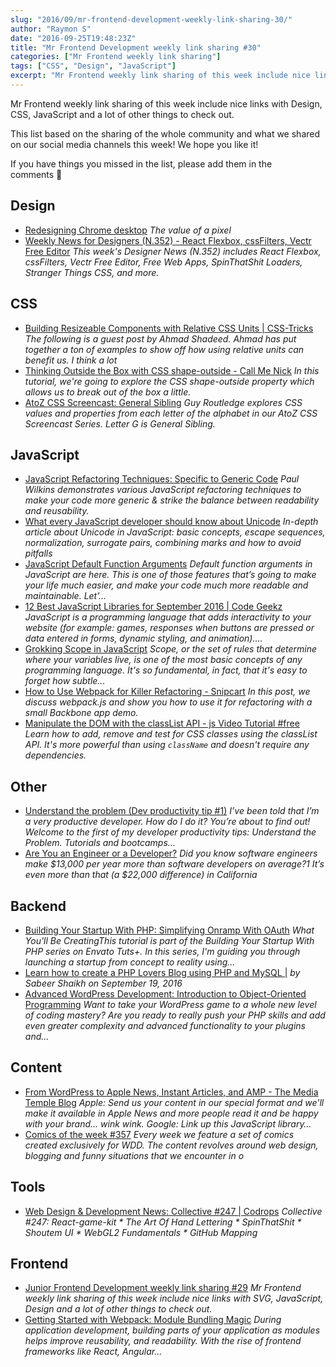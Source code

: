 ```yaml
---
slug: "2016/09/mr-frontend-development-weekly-link-sharing-30/"
author: "Raymon S"
date: "2016-09-25T19:48:23Z"
title: "Mr Frontend Development weekly link sharing #30"
categories: ["Mr Frontend weekly link sharing"]
tags: ["CSS", "Design", "JavaScript"]
excerpt: "Mr Frontend weekly link sharing of this week include nice links with Design, CSS, JavaScript and a ..."
---
```


Mr Frontend weekly link sharing of this week include nice links with Design, CSS, JavaScript and a lot of other things to check out.

This list based on the sharing of the whole community and what we shared on our social media channels this week! We hope you like it!

If you have things you missed in the list, please add them in the comments 🙂

## Design

* [Redesigning Chrome desktop](http://buff.ly/2dehuV4 "Redesigning Chrome desktop") _The value of a pixel_
* [Weekly News for Designers (N.352) - React Flexbox, cssFilters, Vectr Free Editor](http://buff.ly/2cZ503N "Weekly News for Designers (N.352) - React Flexbox, cssFilters, Vectr Free Editor") _This week's Designer News (N.352) includes React Flexbox, cssFilters, Vectr Free Editor, Free Web Apps, SpinThatShit Loaders, Stranger Things CSS, and more._

## CSS

* [Building Resizeable Components with Relative CSS Units | CSS-Tricks](http://buff.ly/2dm6qbL "Building Resizeable Components with Relative CSS Units | CSS-Tricks") _The following is a guest post by Ahmad Shadeed. Ahmad has put together a ton of examples to show off how using relative units can benefit us. I think a lot_
* [Thinking Outside the Box with CSS shape-outside - Call Me Nick](http://buff.ly/2cOghEG "Thinking Outside the Box with CSS shape-outside - Call Me Nick") _In this tutorial, we're going to explore the CSS shape-outside property which allows us to break out of the box a little._
* [AtoZ CSS Screencast: General Sibling](http://buff.ly/2cFPvCp "AtoZ CSS Screencast: General Sibling") _Guy Routledge explores CSS values and properties from each letter of the alphabet in our AtoZ CSS Screencast Series. Letter G is General Sibling._

## JavaScript

* [JavaScript Refactoring Techniques: Specific to Generic Code](http://buff.ly/2cJlYES "JavaScript Refactoring Techniques: Specific to Generic Code") _Paul Wilkins demonstrates various JavaScript refactoring techniques to make your code more generic & strike the balance between readability and reusability._
* [What every JavaScript developer should know about Unicode](http://buff.ly/2cogfkP "What every JavaScript developer should know about Unicode") _In-depth article about Unicode in JavaScript: basic concepts, escape sequences, normalization, surrogate pairs, combining marks and how to avoid pitfalls_
* [JavaScript Default Function Arguments](http://buff.ly/2cGEL3j "JavaScript Default Function Arguments") _Default function arguments in JavaScript are here. This is one of those features that’s going to make your life much easier, and make your code much more readable and maintainable. Let’…_
* [12 Best JavaScript Libraries for September 2016 | Code Geekz](http://buff.ly/2ddyAmH "12 Best JavaScript Libraries for September 2016 | Code Geekz") _JavaScript is a programming language that adds interactivity to your website (for example: games, responses when buttons are pressed or data entered in forms, dynamic styling, and animation).…_
* [Grokking Scope in JavaScript](http://buff.ly/2dawZ0W "Grokking Scope in JavaScript") _Scope, or the set of rules that determine where your variables live, is one of the most basic concepts of any programming language. It's so fundamental, in fact, that it's easy to forget how subtle..._
* [How to Use Webpack for Killer Refactoring - Snipcart](http://buff.ly/2d7VAmY "How to Use Webpack for Killer Refactoring - Snipcart") _In this post, we discuss webpack.js and show you how to use it for refactoring with a small Backbone app demo._
* [Manipulate the DOM with the classList API - js Video Tutorial #free](http://buff.ly/2cSEwEY "Manipulate the DOM with the classList API - js Video Tutorial #free") _Learn how to add, remove and test for CSS classes using the classList API. It's more powerful than using `className` and doesn't require any dependencies._

## Other

* [Understand the problem (Dev productivity tip #1)](http://buff.ly/2cNH3B3 "Understand the problem (Dev productivity tip #1)") _I’ve been told that I’m a very productive developer. How do I do it? You’re about to find out! Welcome to the first of my developer productivity tips: Understand the Problem. Tutorials and bootcamps…_
* [Are You an Engineer or a Developer?](http://buff.ly/2cNGwyZ "Are You an Engineer or a Developer?") _Did you know software engineers make $13,000 per year more than software developers on average?1 It’s even more than that (a $22,000 difference) in California_

## Backend

* [Building Your Startup With PHP: Simplifying Onramp With OAuth](http://buff.ly/2cN9gFN "Building Your Startup With PHP: Simplifying Onramp With OAuth") _What You'll Be CreatingThis tutorial is part of the Building Your Startup With PHP series on Envato Tuts+. In this series, I'm guiding you through launching a startup from concept to reality using..._
* [Learn how to create a PHP Lovers Blog using PHP and MySQL |](http://buff.ly/2cBXFs3 "Learn how to create a PHP Lovers Blog using PHP and MySQL |") _by Sabeer Shaikh on September 19, 2016_
* [Advanced WordPress Development: Introduction to Object-Oriented Programming](http://buff.ly/2ck2c2A "Advanced WordPress Development: Introduction to Object-Oriented Programming") _Want to take your WordPress game to a whole new level of coding mastery? Are you ready to really push your PHP skills and add even greater complexity and advanced functionality to your plugins and…_

## Content

* [From WordPress to Apple News, Instant Articles, and AMP - The Media Temple Blog](http://buff.ly/2cN21h7 "From WordPress to Apple News, Instant Articles, and AMP - The Media Temple Blog") _Apple: Send us your content in our special format and we'll make it available in Apple News and more people read it and be happy with your brand... wink wink. Google: Link up this JavaScript library…_
* [Comics of the week #357](http://buff.ly/2cF9Oxw "Comics of the week #357") _Every week we feature a set of comics created exclusively for WDD. The content revolves around web design, blogging and funny situations that we encounter in o_

## Tools

* [Web Design & Development News: Collective #247 | Codrops](http://buff.ly/2cQ9a0J "Web Design & Development News: Collective #247 | Codrops") _Collective #247: React-game-kit * The Art Of Hand Lettering * SpinThatShit * Shoutem UI * WebGL2 Fundamentals * GitHub Mapping_

## Frontend

* [Junior Frontend Development weekly link sharing #29](http://blog.mrfrontend.org/2016/09/junior-frontend-development-weekly-link-sharing-29/ "Junior Frontend Development weekly link sharing #29") _Mr Frontend weekly link sharing of this week include nice links with SVG, JavaScript, Design and a lot of other things to check out._
* [Getting Started with Webpack: Module Bundling Magic](http://buff.ly/2d2gI1P "Getting Started with Webpack: Module Bundling Magic") _During application development, building parts of your application as modules helps improve reusability, and readability. With the rise of frontend frameworks like React, Angular..._